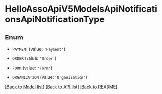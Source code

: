 # HelloAssoApiV5ModelsApiNotificationsApiNotificationType


## Enum

* `PAYMENT` (value: `'Payment'`)

* `ORDER` (value: `'Order'`)

* `FORM` (value: `'Form'`)

* `ORGANIZATION` (value: `'Organization'`)

[[Back to Model list]](../README.md#documentation-for-models) [[Back to API list]](../README.md#documentation-for-api-endpoints) [[Back to README]](../README.md)


